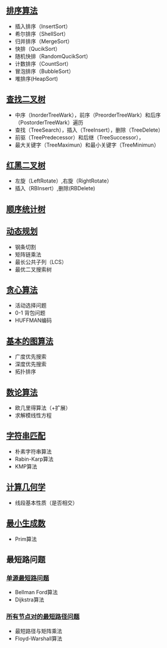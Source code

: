 ## [排序算法](./Sort.h)

 - 插入排序（InsertSort）
 - 希尔排序（ShellSort）
 - 归并排序（MergeSort）
 - 快排（QucikSort）
 - 随机快排（RandomQucikSort）  
 - 计数排序（CountSort）
 - 冒泡排序（BubbleSort）
 - 堆排序(HeapSort)


## [查找二叉树](./BST.h)
  - 中序（InorderTreeWark），前序（PreorderTreeWark）和后序（PostorderTreeWark）遍历
  - 查找（TreeSearch），插入（TreeInsert），删除（TreeDelete）
  - 前驱（TreePredecessor）和后继（TreeSuccessor），
  - 最大关键字（TreeMaximun）和最小关键字（TreeMinimun）

## [红黑二叉树](./RBT.h)

- 左旋（LeftRotate）,右旋（RightRotate）
- 插入（RBInsert）,删除(RBDelete)

## [顺序统计树](./OST.h)

## [动态规划](./DP.h)

- 钢条切割
- 矩阵链乘法
- 最长公共子列（LCS）
- 最优二叉搜索树

## [贪心算法](./Greedy.h)

- 活动选择问题
- 0-1 背包问题
- HUFFMAN编码
## [基本的图算法](./graph.h)
- 广度优先搜索
- 深度优先搜索
- 拓扑排序
## [数论算法](./num_theory.h)
- 欧几里得算法（+扩展）
- 求解模线性方程
## [字符串匹配](./string_match.h)
- 朴素字符串算法
- Rabin-Karp算法
- KMP算法
## [计算几何学](./CG.h)
- 线段基本性质（是否相交）
## [最小生成数](./MST.h)
- Prim算法
## 最短路问题
### [单源最短路问题](./SSP.h)
- Bellman Ford算法
- Dijkstra算法
### [所有节点对的最短路径问题](./ASP.h)
- 最短路径与矩阵乘法
- Floyd-Warshall算法
